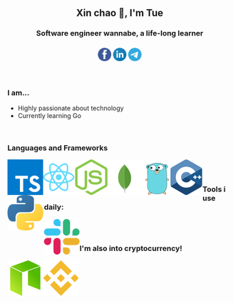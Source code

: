 <h2 align="center">Xin chao 👋, I'm Tue</h2>

<h3 align="center">Software engineer wannabe, a life-long learner</h3>

<h3 align="center">
<img height=30 src="assets/logo_fb.svg" />
<img height=30 src="assets/logo_linkedin.svg" />
<img height=30 src="assets/logo_telegram.svg" />
</h3>
<br/>


### I am...
* Highly passionate about technology
* Currently learning Go
<br/>

### Languages and Frameworks
<img align="left" src="assets/logo_ts.svg" />
<img align="left" src="assets/logo_react.svg" />
<img align="left" src="assets/logo_nodejs.svg" />
<img align="left" src="assets/logo_mongo.svg" />
<img align="left" src="assets/logo_go.svg" />
<img align="left" src="assets/logo_cpp.svg" />
<img align="left" src="assets/logo_python.svg" />
<br/>
<br/>

### Tools i use daily:
<img align="left" src="assets/logo_slack.svg" />

<br/>
<br/>


### I'm also into cryptocurrency!

<img align="left" src="assets/logo_neo.svg" />
<img align="left" src="assets/logo_binance.svg" />
